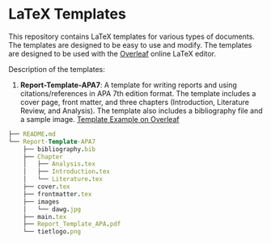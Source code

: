 # LaTeX Templates

This repository contains LaTeX templates for various types of documents. The templates are designed to be easy to use and modify. The templates are designed to be used with the [Overleaf](https://www.overleaf.com/) online LaTeX editor.

Description of the templates:

1. **Report-Template-APA7**: A template for writing reports and using citations/references in APA 7th edition format. The template includes a cover page, front matter, and three chapters (Introduction, Literature Review, and Analysis). The template also includes a bibliography file and a sample image. [Template Example on Overleaf](https://www.overleaf.com/read/hgffmpdjrpbg#064d83)

```nim
├── README.md
└── Report-Template-APA7
    ├── bibliography.bib
    ├── Chapter
    │   ├── Analysis.tex
    │   ├── Introduction.tex
    │   └── Literature.tex
    ├── cover.tex
    ├── frontmatter.tex
    ├── images
    │   └── dawg.jpg
    ├── main.tex
    ├── Report_Template_APA.pdf
    └── tietlogo.png
```
